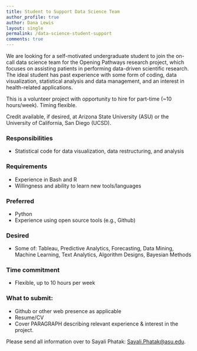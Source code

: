 ```yaml
---
title: Student to Support Data Science Team 
author_profile: true
author: Dana Lewis
layout: single
permalink: /data-science-student-support
comments: true
---
```

We are looking for a self-motivated undergraduate student to join the on-call data science team for the Opening Pathways research project, which focuses on assisting patients in performing data-driven scientific research. The ideal student has past experience with some form of coding, data  visualization, statistical analysis and data management, and an interest in health-related applications.

This is a volunteer project with opportunity to hire for part-time (~10 hours/week). Timing flexible. 

Credit available, if desired, at Arizona State University (ASU) or the University of California, San Diego (UCSD). 

### Responsibilities
* Statistical code for data visualization, data restructuring, and analysis

### Requirements
* Experience in Bash and R
* Willingness and ability to learn new tools/languages

### Preferred
* Python
* Experience using open source tools (e.g., Github)

### Desired 
* Some of: Tableau, Predictive Analytics, Forecasting, Data Mining, Machine Learning, Text Analytics, Algorithm Designs, Bayesian Methods

### Time commitment
* Flexible, up to 10 hours per week

### What to submit:
* Github or other web presence as applicable
* Resume/CV
* Cover PARAGRAPH describing relevant experience & interest in the project.

Please send all information over to Sayali Phatak: Sayali.Phatak@asu.edu. 
